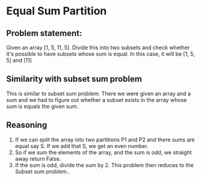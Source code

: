 # Equal Sum Partition

## Problem statement: 

Given an array [1, 5, 11, 5]. Divide this into two subsets and check whether it's possible to have subsets whose sum is equal. In this case, it will be [1, 5, 5] and [11]

## Similarity with subset sum problem
This is similar to subset sum problem. There we were given an array and a sum and we had to figure out whether a subset exists in the array whose sum is equals the given sum.

## Reasoning
1. If we can split the array into two partitions P1 and P2 and there sums are equal say S. If we add that S, we get an even number.
2. So if we sum the elements of the array, and the sum is odd, we straight away return False.
3. If the sum is odd, divide the sum by 2. This problem then reduces to the Subset sum problem..